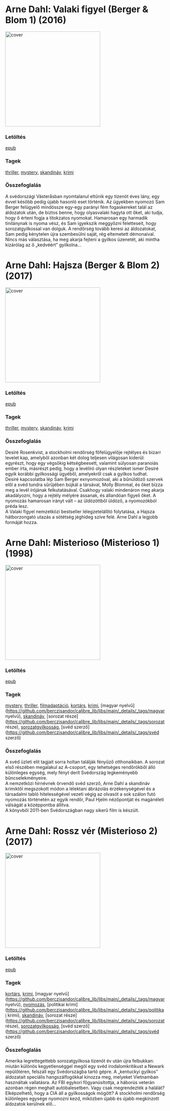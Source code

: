 # <a name="id_1664">Arne Dahl: Valaki figyel (Berger & Blom 1) (2016)</a>
<img src="https://github.com/BercziSandor/calibre_lib/raw/main/libs/main/Arne%20Dahl/Valaki%20figyel%20%281664%29/cover.jpg" alt="cover" width="300"/>

### Letöltés
[epub](https://github.com/BercziSandor/calibre_lib/raw/main/libs/main/Arne%20Dahl/Valaki%20figyel%20%281664%29/Valaki%20figyel%20-%20Arne%20Dahl.epub)

### Tagek
[thriller](https://github.com/berczisandor/calibre_lib/libs/main/_details/_tags/thriller), [mystery](https://github.com/berczisandor/calibre_lib/libs/main/_details/_tags/mystery), [skandináv](https://github.com/berczisandor/calibre_lib/libs/main/_details/_tags/skandináv), [krimi](https://github.com/berczisandor/calibre_lib/libs/main/_details/_tags/krimi)

### Összefoglalás
<div>
<p>A svédországi Västeråsban nyomtalanul eltűnik egy tizenöt éves lány, egy évvel később pedig újabb hasonló eset történik. Az ügyekben nyomozó Sam Berger felügyelő mindössze egy-egy parányi fém fogaskereket talál az áldozatok után, de biztos benne, hogy olyasvalaki hagyta ott őket, aki tudja, hogy ő érteni fogja a titokzatos nyomokat. Hamarosan egy harmadik tinilánynak is nyoma vész, és Sam igyekszik meggyőzni feletteseit, hogy sorozatgyilkossal van dolguk. A rendőrség tovább keresi az áldozatokat, Sam pedig kénytelen újra szembesülni saját, rég eltemetett démonaival. Nincs más választása, ha meg akarja fejteni a gyilkos üzenetét, aki mintha kizárólag az ő „kedvéért” gyilkolna…</p></div>


# <a name="id_1666">Arne Dahl: Hajsza (Berger & Blom 2) (2017)</a>
<img src="https://github.com/BercziSandor/calibre_lib/raw/main/libs/main/Arne%20Dahl/Hajsza%20%281666%29/cover.jpg" alt="cover" width="300"/>

### Letöltés
[epub](https://github.com/BercziSandor/calibre_lib/raw/main/libs/main/Arne%20Dahl/Hajsza%20%281666%29/Hajsza%20-%20Arne%20Dahl.epub)

### Tagek
[thriller](https://github.com/berczisandor/calibre_lib/libs/main/_details/_tags/thriller), [mystery](https://github.com/berczisandor/calibre_lib/libs/main/_details/_tags/mystery), [skandináv](https://github.com/berczisandor/calibre_lib/libs/main/_details/_tags/skandináv), [krimi](https://github.com/berczisandor/calibre_lib/libs/main/_details/_tags/krimi)

### Összefoglalás
<div>
<p>Desiré Rosenkvist, a stockholmi rendőrség főfelügyelője rejtélyes és bizarr levelet kap, amelyből azonban két dolog teljesen világosan kiderül: egyrészt, hogy egy végsőkig kétségbeesett, valamint súlyosan paranoiás ember írta, másrészt pedig, hogy a levélíró olyan részleteket ismer Desiré egyik korábbi gyilkossági ügyéből, amelyekről csak a gyilkos tudhat.<br>Desiré kapcsolatba lép Sam Berger exnyomozóval, aki a bűnüldöző szervek elől a svéd tundra sűrűjében bújkál a társával, Molly Blommal, és őket bízza meg a levél írójának felkutatásával. Csakhogy valaki mindenáron meg akarja akadályozni, hogy a rejtély mélyére ássanak, és állandóan figyeli őket. A nyomozás hamarosan irányt vált – az üldözöttből üldöző, a nyomozókból préda lesz.<br>A Valaki figyel nemzetközi bestseller lélegzetelállító folytatása, a Hajsza hátborzongató utazás a sötétség jéghideg szíve felé. Arne Dahl a legjobb formáját hozza.</p></div>


# <a name="id_1667">Arne Dahl: Misterioso (Misterioso 1) (1998)</a>
<img src="https://github.com/BercziSandor/calibre_lib/raw/main/libs/main/Arne%20Dahl/Misterioso%20%281667%29/cover.jpg" alt="cover" width="300"/>

### Letöltés
[epub](https://github.com/BercziSandor/calibre_lib/raw/main/libs/main/Arne%20Dahl/Misterioso%20%281667%29/Misterioso%20-%20Arne%20Dahl.epub)

### Tagek
[mystery](https://github.com/berczisandor/calibre_lib/libs/main/_details/_tags/mystery), [thriller](https://github.com/berczisandor/calibre_lib/libs/main/_details/_tags/thriller), [filmadaptáció](https://github.com/berczisandor/calibre_lib/libs/main/_details/_tags/filmadaptáció), [kortárs](https://github.com/berczisandor/calibre_lib/libs/main/_details/_tags/kortárs), [krimi](https://github.com/berczisandor/calibre_lib/libs/main/_details/_tags/krimi), [magyar nyelvű](https://github.com/berczisandor/calibre_lib/libs/main/_details/_tags/magyar nyelvű), [skandináv](https://github.com/berczisandor/calibre_lib/libs/main/_details/_tags/skandináv), [sorozat része](https://github.com/berczisandor/calibre_lib/libs/main/_details/_tags/sorozat része), [sorozatgyilkosság](https://github.com/berczisandor/calibre_lib/libs/main/_details/_tags/sorozatgyilkosság), [svéd szerző](https://github.com/berczisandor/calibre_lib/libs/main/_details/_tags/svéd szerző)

### Összefoglalás
<div>
<p>A svéd üzleti elit tagjait sorra holtan találják fényűző otthonaikban. A sorozat első részében megalakul az A-csoport, egy tehetséges rendőrökből álló különleges egység, mely fényt derít Svédország legkeményebb bűncselekményeire. <br>A nemzetközi hírnévnek örvendő svéd szerző, Arne Dahl a skandináv krimiktől megszokott módon a lélektani ábrázolás érzékenységével és a társadalmi tabló hitelességével vezeti végig az olvasót a sok szálon futó nyomozás történetén az egyik rendőr, Paul Hjelm nézőpontját és magánéleti válságát a középpontba állítva. <br>A könyvből 2011-ben Svédországban nagy sikerű film is készült.</p></div>


# <a name="id_1668">Arne Dahl: Rossz vér (Misterioso 2) (2017)</a>
<img src="https://github.com/BercziSandor/calibre_lib/raw/main/libs/main/Arne%20Dahl/Rossz%20ver%20%281668%29/cover.jpg" alt="cover" width="300"/>

### Letöltés
[epub](https://github.com/BercziSandor/calibre_lib/raw/main/libs/main/Arne%20Dahl/Rossz%20ver%20%281668%29/Rossz%20ver%20-%20Arne%20Dahl.epub)

### Tagek
[kortárs](https://github.com/berczisandor/calibre_lib/libs/main/_details/_tags/kortárs), [krimi](https://github.com/berczisandor/calibre_lib/libs/main/_details/_tags/krimi), [magyar nyelvű](https://github.com/berczisandor/calibre_lib/libs/main/_details/_tags/magyar nyelvű), [nyomozás](https://github.com/berczisandor/calibre_lib/libs/main/_details/_tags/nyomozás), [politikai krimi](https://github.com/berczisandor/calibre_lib/libs/main/_details/_tags/politikai krimi), [skandináv](https://github.com/berczisandor/calibre_lib/libs/main/_details/_tags/skandináv), [sorozat része](https://github.com/berczisandor/calibre_lib/libs/main/_details/_tags/sorozat része), [sorozatgyilkosság](https://github.com/berczisandor/calibre_lib/libs/main/_details/_tags/sorozatgyilkosság), [svéd szerző](https://github.com/berczisandor/calibre_lib/libs/main/_details/_tags/svéd szerző)

### Összefoglalás
<div>
<p>Amerika legrettegettebb sorozatgyilkosa tizenöt év után újra felbukkan: miután különös kegyetlenséggel megöl egy svéd irodalomkritikust a Newark repülőtéren, felszáll egy Svédországba tartó gépre. A „kentuckyi gyilkos” áldozatait speciális hangszálfogókkal kínozza meg, melyeket Vietnamban használtak vallatásra. Az FBI egykori főgyanúsítottja, a háborús veterán azonban régen meghalt autóbalesetben. Vagy csak megrendezték a halálát? Elképzelhető, hogy a CIA áll a gyilkosságok mögött? A stockholmi rendőrség különleges egysége nyomozni kezd, miközben újabb és újabb megkínzott áldozatok kerülnek elő…</p></div>


